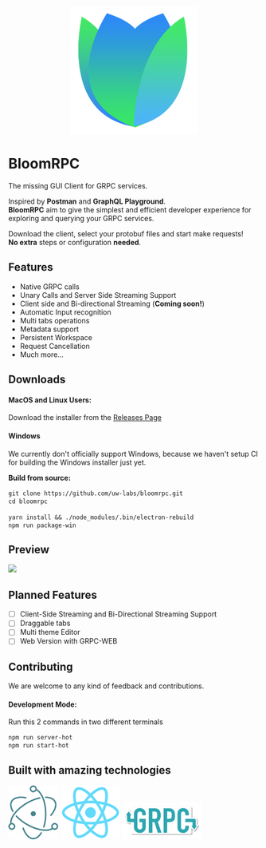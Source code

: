<p align="center">
  <img src="./resources/blue/256x256.png" />
</p>

# BloomRPC
The missing GUI Client for GRPC services. 

Inspired by **Postman** and **GraphQL Playground**. <br/>
**BloomRPC** aim to give the simplest and efficient developer experience for exploring
and querying your GRPC services.

Download the client, select your protobuf files and start make requests! <br/> 
**No extra** steps or configuration **needed**.

## Features

- Native GRPC calls
- Unary Calls and Server Side Streaming Support
- Client side and Bi-directional Streaming (**Coming soon!**)
- Automatic Input recognition
- Multi tabs operations
- Metadata support
- Persistent Workspace
- Request Cancellation
- Much more...

## Downloads

#### MacOS and Linux Users:

Download the installer from the [Releases Page](https://github.com/uw-labs/bloomrpc/releases)

#### Windows
We currently don't officially support Windows, because we haven't
setup CI for building the Windows installer just yet.

**Build from source:**

```
git clone https://github.com/uw-labs/bloomrpc.git
cd bloomrpc

yarn install && ./node_modules/.bin/electron-rebuild
npm run package-win
```

## Preview

<img src="./resources/editor-preview.gif" />


## Planned Features

- [ ] Client-Side Streaming and Bi-Directional Streaming Support
- [ ] Draggable tabs
- [ ] Multi theme Editor
- [ ] Web Version with GRPC-WEB

## Contributing

We are welcome to any kind of feedback and contributions.

#### Development Mode:

Run this 2 commands in two different terminals
```
npm run server-hot
npm run start-hot
```

## Built with amazing technologies

<p float="left">
  <img src="./resources/thirdparties/electron-logo.png" width="100"/>
  <img src="./resources/thirdparties/react-logo.png" width="120" />
  <img src="./resources/thirdparties/grpc-logo.png" width="160" />
</p>
